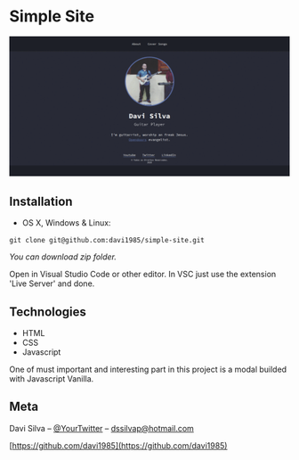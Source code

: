 # Simple Site

![](site.gif)

## Installation

- OS X, Windows & Linux:

```git
git clone git@github.com:davi1985/simple-site.git
```

_You can download zip folder._

Open in Visual Studio Code or other editor. In VSC just use the extension 'Live Server' and done.

## Technologies

- HTML
- CSS
- Javascript

One of must important and interesting part in this project is a modal builded with Javascript Vanilla.

## Meta

Davi Silva – [@YourTwitter](https://twitter.com/dssilvap) – dssilvap@hotmail.com

[https://github.com/davi1985](https://github.com/davi1985)
